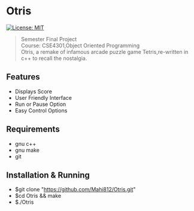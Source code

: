# Otris
[![License: MIT](https://img.shields.io/badge/License-MIT-yellow.svg)](https://opensource.org/licenses/MIT)
> Semester Final Project  
> Course: CSE4301,Object Oriented Programming     
> Otris, a remake of infamous arcade puzzle game Tetris,re-written in c++ to recall the nostalgia.

## Features
* Displays Score
* User Friendly Interface
* Run or Pause Option
* Easy Control Options

## Requirements
* gnu c++
* gnu make
* git

## Installation & Running
* $git clone "https://github.com/Mahi812/Otris.git"
* $cd Otris && make
* $./Otris
